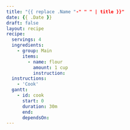 ```yaml
---
title: "{{ replace .Name "-" " " | title }}"
date: {{ .Date }}
draft: false
layout: recipe
recipe:
  servings: 4
  ingredients:
    - group: Main
      items:
        - name: flour
          amount: 1 cup
          instruction:
  instructions:
    - 'Cook'
  gantt:
    - id: cook
      start: 0
      duration: 30m
      end:
      dependsOn:
---
```

